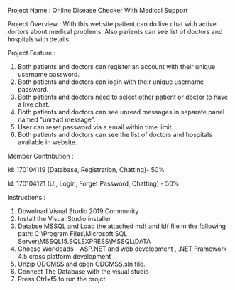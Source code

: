 Project Name : Online Disease Checker With Medical Support

Project Overview : With this website patient can do live chat with active dortors about medical problems. Also parients can see list of doctors and hospitals with details. 

Project Feature :   
1. Both patients and doctors can register an account with their unique username password. 
2. Both patients and doctors can login with their unique username password.  
3. Both patients and doctors need to select other patient or doctor to have a live chat.
4. Both patients and doctors can see unread messages in separate panel named "unread message". 
5. User can reset password via a email within time limit. 
6. Both patients and doctors can see the list of doctors and hospitals available in website.     

Member Contribution :  
  
Id: 170104119 (Database, Registration, Chatting)- 50%
  
Id: 170104121 (UI, Login, Forget Password, Chatting) - 50% 
  
Instructions : 

1. Download Visual Studio 2019 Community  
2. Install the Visual Studio installer  
3. Databse MSSQL and Load the attached mdf and ldf file in the following path: C:\Program Files\Microsoft SQL Server\MSSQL15.SQLEXPRESS\MSSQL\DATA
4. Choose Workloads - ASP.NET and web development , .NET Framework 4.5 cross platform development  
5. Unzip ODCMSS and open ODCMSS.sln file.  
6. Connect The Database with the visual studio
7. Press Ctrl+f5 to run the projct.